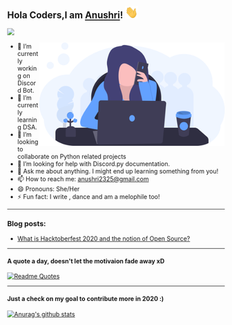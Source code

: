 ## Hola Coders,I am [Anushri](https://www.linkedin.com/in/anushri-jain23/)! <img src="https://github.com/anushri2325/anushri2325/blob/main/wave.gif" width="30px">

<p align="center">  
  
![](https://komarev.com/ghpvc/?username=anushri2325&color=40E0D0&style=plastic)

</p>

<img align='right' src="https://github.com/anushri2325/anushri2325/blob/main/undraw_working_remotely_jh40.svg" width="430">

- 🔭 I’m currently working on Discord Bot.
- 🌱 I’m currently learning DSA.
- 👯 I’m looking to collaborate on Python related projects
- 🤔 I’m looking for help with Discord.py documentation.
- 💬 Ask me about anything. I might end up learning something from you!
- 📫 How to reach me: anushri2325@gmail.com
- 😄 Pronouns: She/Her
- ⚡ Fun fact: I write , dance and am a melophile too!
<hr>

### Blog posts:
- <a href="https://medium.com/@collabrain23/what-is-hacktoberfest-2020-and-the-notion-of-open-source-e0bb7b191b45">What is Hacktoberfest 2020 and the notion of Open Source?</a>
<hr>

#### A quote a day, doesn't let the motivaion fade away xD
[![Readme Quotes](https://quotes-github-readme.vercel.app/api?type=horizontal)](https://github.com/piyushsuthar/github-readme-quotes)
<hr>

#### Just a check on my goal to contribute more in 2020 :)

[![Anurag's github stats](https://github-readme-stats.vercel.app/api?username=anushri2325&theme=algolia)](https://github.com/anuraghazra/github-readme-stats)




